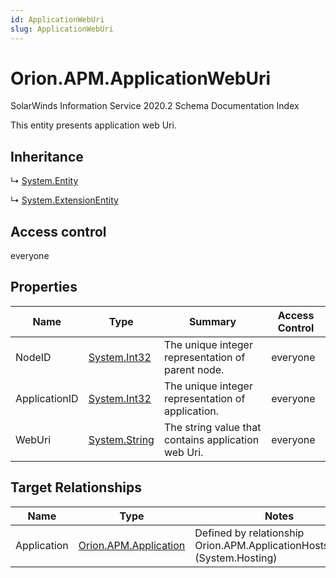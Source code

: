 ```yaml
---
id: ApplicationWebUri
slug: ApplicationWebUri
---
```


# Orion.APM.ApplicationWebUri

SolarWinds Information Service 2020.2 Schema Documentation Index

This entity presents application web Uri.

## Inheritance

↳ [System.Entity](./../System/Entity)

↳ [System.ExtensionEntity](./../System/ExtensionEntity)

## Access control

everyone

## Properties

| Name | Type | Summary | Access Control |
| ------ | ------ | ------ | ------ |
| NodeID | [System.Int32](https://docs.microsoft.com/en-us/dotnet/api/system.int32) | The unique integer representation of parent node. | everyone |
| ApplicationID | [System.Int32](https://docs.microsoft.com/en-us/dotnet/api/system.int32) | The unique integer representation of application. | everyone |
| WebUri | [System.String](https://docs.microsoft.com/en-us/dotnet/api/system.string) | The string value that contains application web Uri. | everyone |

## Target Relationships

| Name | Type | Notes |
| ------ | ------ | ------ |
| Application | [Orion.APM.Application](./../Orion.APM/Application) | Defined by relationship Orion.APM.ApplicationHostsWebUri (System.Hosting) |

